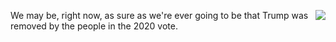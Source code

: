 <img src="http://scripting.com/images/2019/12/24/santa.png" border="0" align="right">We may be, right now, as sure as we're ever going to be that Trump was removed by the people in the 2020 vote. 
